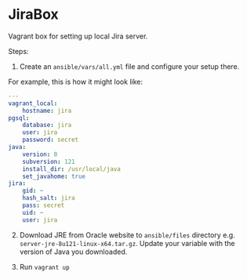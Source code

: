 # JiraBox

Vagrant box for setting up local Jira server.

Steps:

1. Create an `ansible/vars/all.yml` file and configure your setup there.

For example, this is how it might look like:

```yaml
---
vagrant_local:
    hostname: jira
pgsql:
    database: jira
    user: jira
    password: secret
java:
    version: 8
    subversion: 121
    install_dir: /usr/local/java
    set_javahome: true
jira:
    gid: ~
    hash_salt: jira
    pass: secret
    uid: ~
    user: jira
```

2. Download JRE from Oracle website to `ansible/files` directory e.g. `server-jre-8u121-linux-x64.tar.gz`. Update your variable with the version of Java you downloaded.

3. Run `vagrant up`
